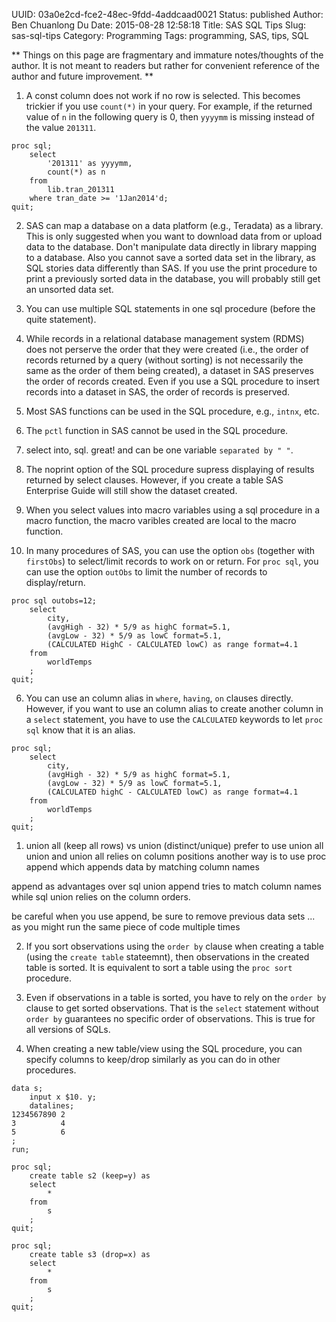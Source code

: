 UUID: 03a0e2cd-fce2-48ec-9fdd-4addcaad0021
Status: published
Author: Ben Chuanlong Du
Date: 2015-08-28 12:58:18
Title: SAS SQL Tips
Slug: sas-sql-tips
Category: Programming
Tags: programming, SAS, tips, SQL

**
Things on this page are fragmentary and immature notes/thoughts of the author. 
It is not meant to readers but rather for convenient reference of the author and future improvement.
**
 
1. A const column does not work if no row is selected. 
This becomes trickier if you use `count(*)` in your query.
For example, 
if the returned value of `n` in the following query is 0, 
then `yyyymm` is missing instead of the value `201311`.
```SAS
proc sql;
    select 
        '201311' as yyyymm, 
        count(*) as n 
    from 
        lib.tran_201311 
    where tran_date >= '1Jan2014'd;
quit;
```

2. SAS can map a database on a data platform (e.g., Teradata) as a library. 
This is only suggested when you want to download data from or upload data to the database.
Don't manipulate data directly in library mapping to a database. 
Also you cannot save a sorted data set in the library,
as SQL stories data differently than SAS. 
If you use the print procedure to print a previously sorted data in the database, 
you will probably still get an unsorted data set.

3. You can use multiple SQL statements in one sql procedure (before the quite statement).

4. While records in a relational database management system (RDMS) does not perserve
the order that they were created 
(i.e., 
the order of records returned by a query (without sorting) 
is not necessarily the same as the order of them being created),
a dataset in SAS preserves the order of records created.
Even if you use a SQL procedure to insert records into a dataset in SAS,
the order of records is preserved.

6. Most SAS functions can be used in the SQL procedure,
e.g., `intnx`, etc. 

7. The `pctl` function in SAS cannot be used in the SQL procedure.

3. select into, sql. great!
and can be one variable `separated by " "`.


3. The noprint option of the SQL procedure supress displaying of results returned by select clauses.
However, if you create a table SAS Enterprise Guide will still show the dataset created.

4. When you select values into macro variables using a sql procedure in a macro function, 
the macro varibles created are local to the macro function.

5. In many procedures of SAS,
you can use the option `obs` (together with `firstObs`) to select/limit records to work on or return.
For `proc sql`, 
you can use the option `outObs` to limit the number of records to display/return. 
```SAS
proc sql outobs=12;
    select 
        city, 
        (avgHigh - 32) * 5/9 as highC format=5.1, 
        (avgLow - 32) * 5/9 as lowC format=5.1,
        (CALCULATED HighC - CALCULATED lowC) as range format=4.1
    from 
        worldTemps
    ;
quit;
```

6. You can use an column alias in `where`, `having`, `on` clauses directly. 
However, if you want to use an column alias to create another column in a `select` statement,
you have to use the `CALCULATED` keywords to let `proc sql` know that it is an alias.
```SAS
proc sql;
    select 
        city, 
        (avgHigh - 32) * 5/9 as highC format=5.1, 
        (avgLow - 32) * 5/9 as lowC format=5.1,
        (CALCULATED highC - CALCULATED lowC) as range format=4.1
    from 
        worldTemps
    ;
quit;
```


1. union all (keep all rows) vs union (distinct/unique) 
prefer to use union all
union and union all relies on column positions
another way is to use proc append which appends data by matching column names


append as advantages over sql union
append tries to match column names while sql union relies on the column orders. 

be careful when you use append, be sure to remove previous data sets ...
as you might run the same piece of code multiple times

2. If you sort observations using the `order by` clause
when creating a table (using the `create table` stateemnt), 
then observations in the created table is sorted.
It is equivalent to sort a table using the `proc sort` procedure.

3. Even if observations in a table is sorted, 
you have to rely on the `order by` clause to get sorted observations.
That is the `select` statement without `order by` guarantees no specific order of observations.
This is true for all versions of SQLs.

4. When creating a new table/view using the SQL procedure,
you can specify columns to keep/drop similarly as you can do in other procedures.
```SAS
data s;
	input x $10. y;
	datalines;
1234567890 2 
3          4
5          6
;
run;

proc sql;
	create table s2 (keep=y) as
	select
		*
	from 
		s
	;
quit;

proc sql;
	create table s3 (drop=x) as
	select
		*
	from 
		s
	;
quit;
```
